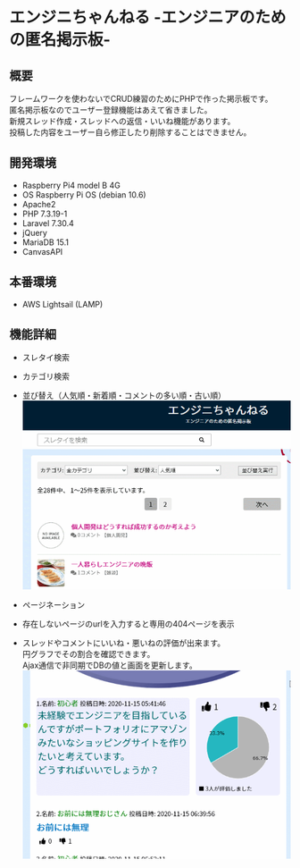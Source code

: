 # エンジニちゃんねる -エンジニアのための匿名掲示板-

## 概要
フレームワークを使わないでCRUD練習のためにPHPで作った掲示板です。  
匿名掲示板なのでユーザー登録機能はあえて省きました。  
新規スレッド作成・スレッドへの返信・いいね機能があります。  
投稿した内容をユーザー自ら修正したり削除することはできません。

## 開発環境
* Raspberry Pi4 model B 4G
* OS Raspberry Pi OS (debian 10.6)
* Apache2
* PHP 7.3.19-1
* Laravel 7.30.4
* jQuery
* MariaDB 15.1
* CanvasAPI

## 本番環境
* AWS Lightsail (LAMP)

## 機能詳細
* スレタイ検索
* カテゴリ検索
* 並び替え（人気順・新着順・コメントの多い順・古い順） 
![search](engi2ch_sample01.gif)  

* ページネーション
* 存在しないページのurlを入力すると専用の404ページを表示
* スレッドやコメントにいいね・悪いねの評価が出来ます。  
	円グラフでその割合を確認できます。  
	Ajax通信で非同期でDBの値と画面を更新します。 
![good_button](engi2ch_sample02.gif)
